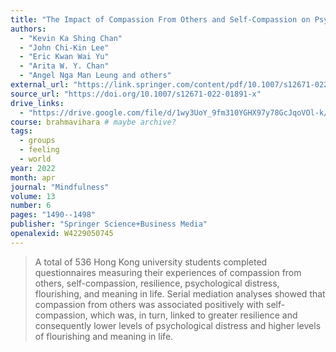 ```yaml
---
title: "The Impact of Compassion From Others and Self-Compassion on Psychological Distress, Flourishing, and Meaning in Life Among University Students"
authors:
  - "Kevin Ka Shing Chan"
  - "John Chi-Kin Lee"
  - "Eric Kwan Wai Yu"
  - "Arita W. Y. Chan"
  - "Angel Nga Man Leung and others"
external_url: "https://link.springer.com/content/pdf/10.1007/s12671-022-01891-x.pdf"
source_url: "https://doi.org/10.1007/s12671-022-01891-x"
drive_links:
  - "https://drive.google.com/file/d/1wy3UoY_9fm310YGHX97y78GcJqoVOl-k/view?usp=drivesdk"
course: brahmavihara # maybe archive?
tags:
  - groups
  - feeling
  - world
year: 2022
month: apr
journal: "Mindfulness"
volume: 13
number: 6
pages: "1490--1498"
publisher: "Springer Science+Business Media"
openalexid: W4229050745
---
```


> A total of 536 Hong Kong university students completed questionnaires measuring their experiences of compassion from others, self-compassion, resilience, psychological distress, flourishing, and meaning in life.
Serial mediation analyses showed that compassion from others was associated positively with self-compassion, which was, in turn, linked to greater resilience and consequently lower levels of psychological distress and higher levels of flourishing and meaning in life.
